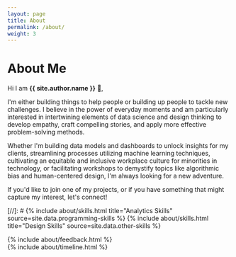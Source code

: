 ```yaml
---
layout: page
title: About
permalink: /about/
weight: 3
---
```


# **About Me**

Hi I am **{{ site.author.name }}** :wave:,<br>

I'm either building things to help people or building up people to tackle new challenges. I believe in the power of everyday moments and am particularly interested in intertwining elements of data science and design thinking to develop empathy, craft compelling stories, and apply more effective problem-solving methods.

Whether I'm building data models and dashboards to unlock insights for my clients, streamlining processes utilizing machine learning techniques, cultivating an equitable and inclusive workplace culture for minorities in technology, or facilitating workshops to demystify topics like algorithmic bias and human-centered design, I'm always looking for a new adventure.

If you'd like to join one of my projects, or if you have something that might capture my interest, let's connect!


[//]: # {% include about/skills.html title="Analytics Skills" source=site.data.programming-skills %} {% include about/skills.html title="Design Skills" source=site.data.other-skills %}


<div class="row">
{% include about/feedback.html %}
</div>

<div class="row">
{% include about/timeline.html %}
</div>